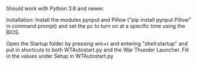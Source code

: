 Should work with Python 3.6 and newer.

Installation: Install the modules pynput and Pillow ("pip install pynput Pillow" in command prompt) and
set the pc to turn on at a specific time using the BIOS.

Open the Startup folder by pressing win+r and entering "shell:startup"
and put in shortcuts to both WTAutostart.py and the War Thunder Launcher.
Fill in the values under Setup in WTAutostart.py
